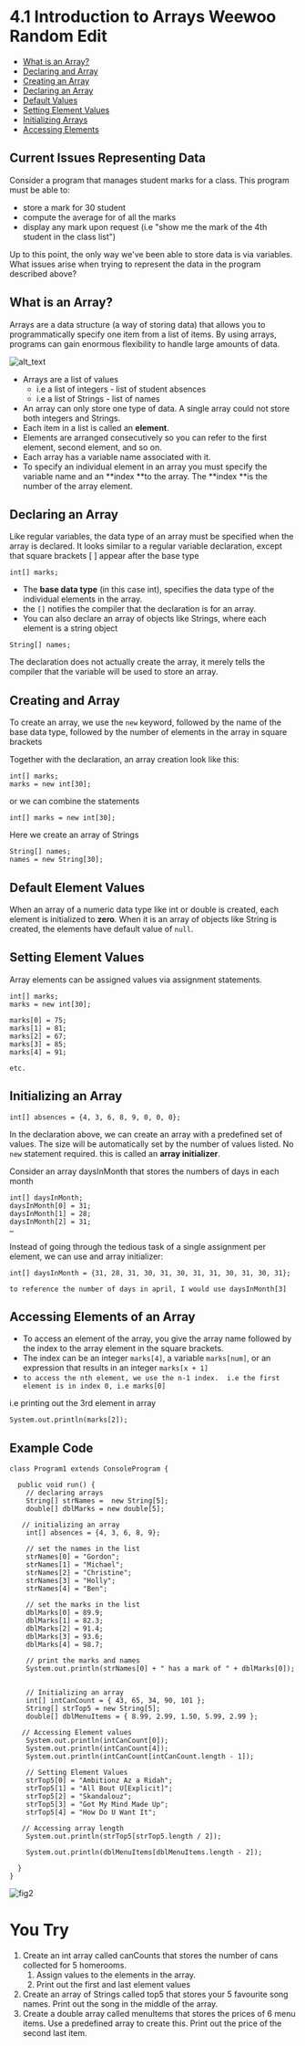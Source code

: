 # 4.1 Introduction to Arrays Weewoo Random Edit
* [What is an Array?](https://github.com/SACHSTech/ICS3U1_lesson_4_1_Intro_to_Arrays/blob/main/README.md#what-is-an-array)
* [Declaring and Array](https://github.com/SACHSTech/ICS3U1_lesson_4_1_Intro_to_Arrays/blob/main/README.md#declaring-an-array)
* [Creating an Array](https://github.com/SACHSTech/ICS3U1_lesson_4_1_Intro_to_Arrays/blob/main/README.md#creating-and-array)
* [Declaring an Array](https://github.com/SACHSTech/ICS3U1_lesson_4_1_Intro_to_Arrays/blob/main/README.md#declaring-an-array)
* [Default Values](https://github.com/SACHSTech/ICS3U1_lesson_4_1_Intro_to_Arrays/blob/main/README.md#default-element-values)
* [Setting Element Values](https://github.com/SACHSTech/ICS3U1_lesson_4_1_Intro_to_Arrays/blob/main/README.md#setting-element-values)
* [Initializing Arrays](https://github.com/SACHSTech/ICS3U1_lesson_4_1_Intro_to_Arrays/blob/main/README.md#initializing-an-array)
* [Accessing Elements](https://github.com/SACHSTech/ICS3U1_lesson_4_1_Intro_to_Arrays/blob/main/README.md#accessing-elements-of-an-array)


## Current Issues Representing Data

Consider a program that manages student marks for a class.  This program must be able to:

*  store a mark for 30 student
*  compute the average for of all the marks
*  display any mark upon request (i.e "show me the mark of the 4th student in the class list")

Up to this point, the only way we've been able to store data is via variables.  What issues arise when trying to represent the data in the program described above?


## What is an Array?

Arrays are a data structure (a way of storing data) that allows you to programmatically specify one item from a list of items.  By using arrays, programs can gain enormous flexibility to handle large amounts of data.




![alt_text](fig1.png)




* Arrays are a list of values 
    * i.e a list of integers - list of student absences
    * i.e a list of Strings - list of names
* An array can only store one type of data.  A single array could not store both integers and Strings.
* Each item in a list is called an **element**.  
* Elements are arranged consecutively so you can refer to the first element, second element, and so on.
* Each array has a variable name associated with it.
* To specify an individual element in an array you must specify the variable name and an **index **to the array. The **index **is the number of the array element.


## Declaring an Array

Like regular variables, the data type of an array must be specified when the array is declared.  It looks similar to a regular variable declaration, except that square brackets [ ] appear after the base type


```
int[] marks;

```



* The **base data type** (in this case int), specifies the data type of the individual elements in the array.
* the `[]` notifies the compiler that the declaration is for an array.
* You can also declare an array of objects like Strings, where each element is a string object


```
String[] names;
```


The declaration does not actually create the array, it merely tells the compiler that the variable will be used to store an array.


## Creating and Array

To create an array, we use the `new` keyword, followed by the name of the base data type, followed by the number of elements in the array in square brackets

Together with the declaration, an array creation look like this:


```
int[] marks;
marks = new int[30];
```


or we can combine the statements


```
int[] marks = new int[30];
```


Here we create an array of Strings


```
String[] names;
names = new String[30];
```



## Default Element Values

When an array of a numeric data type like int or double is created, each element is initialized to **zero**.  When it is an array of objects like String is created, the elements have default value of `null`.


## Setting Element Values

Array elements can be assigned values via assignment statements.  


```
int[] marks;
marks = new int[30];

marks[0] = 75;
marks[1] = 81;
marks[2] = 67;
marks[3] = 85;
marks[4] = 91;

etc.
```



## Initializing an Array


```
int[] absences = {4, 3, 6, 8, 9, 0, 0, 0};
```


In the declaration above, we can create an array with a predefined set of values.  The size will be automatically set by the number of values listed.  No `new` statement required.  this is called an **array initializer**.

Consider an array daysInMonth that stores the numbers of days in each month


```
int[] daysInMonth;
daysInMonth[0] = 31;
daysInMonth[1] = 28;
daysInMonth[2] = 31;
…
```


Instead of going through the tedious task of a single assignment per element, we can use and array initializer:


```
int[] daysInMonth = {31, 28, 31, 30, 31, 30, 31, 31, 30, 31, 30, 31};

to reference the number of days in april, I would use daysInMonth[3]
```



## Accessing Elements of an Array



* To access an element of the array, you give the array name followed by the index to the array element in the square brackets.
* The index can be an integer `marks[4]`, a variable `marks[num]`, or an expression that results in an integer `marks[x + 1]`
* `to access the nth element, we use the n-1 index.  i.e the first element is in index 0, i.e marks[0]`

i.e printing out the 3rd element in array
```
System.out.println(marks[2]);
```

## Example Code
```
class Program1 extends ConsoleProgram {

  public void run() {
    // declaring arrays
    String[] strNames =  new String[5];
    double[] dblMarks = new double[5];

   // initializing an array
    int[] absences = {4, 3, 6, 8, 9};
    
    // set the names in the list
    strNames[0] = "Gordon";
    strNames[1] = "Michael";
    strNames[2] = "Christine";
    strNames[3] = "Holly";
    strNames[4] = "Ben";

    // set the marks in the list
    dblMarks[0] = 89.9;
    dblMarks[1] = 82.3;
    dblMarks[2] = 91.4;
    dblMarks[3] = 93.6;
    dblMarks[4] = 98.7;

    // print the marks and names
    System.out.println(strNames[0] + " has a mark of " + dblMarks[0]);    
    
    
    // Initializing an array
    int[] intCanCount = { 43, 65, 34, 90, 101 };
    String[] strTop5 = new String[5];
    double[] dblMenuItems = { 8.99, 2.99, 1.50, 5.99, 2.99 };

   // Accessing Element values
    System.out.println(intCanCount[0]);
    System.out.println(intCanCount[4]);
    System.out.println(intCanCount[intCanCount.length - 1]);

    // Setting Element Values
    strTop5[0] = "Ambitionz Az a Ridah";
    strTop5[1] = "All Bout U[Explicit]";
    strTop5[2] = "Skandalouz";
    strTop5[3] = "Got My Mind Made Up";
    strTop5[4] = "How Do U Want It";

   // Accessing array length
    System.out.println(strTop5[strTop5.length / 2]);

    System.out.println(dblMenuItems[dblMenuItems.length - 2]);
    
  }
}
```

![fig2](fig2.png)



# You Try

1. Create an int array called canCounts that stores the number of cans collected for 5 homerooms.  
    1. Assign values to the elements in the array.  
    2. Print out the first and last element values
2. Create an array of Strings called top5 that stores your 5 favourite song names.  Print out the song in the middle of the array.
3. Create a double array called menuItems that stores the prices of 6 menu items.  Use a predefined array to create this.   Print out the price of the second last item. 
